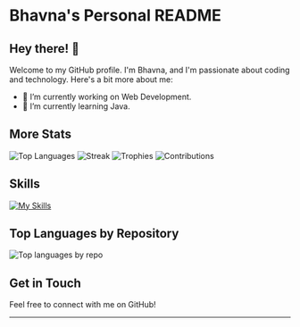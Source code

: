 # Bhavna's Personal README

## Hey there! 👋

Welcome to my GitHub profile. I'm Bhavna, and I'm passionate about coding and technology. Here's a bit more about me:

- 🔭 I’m currently working on Web Development.
- 🌱 I’m currently learning Java.

## More Stats

![Top Languages](https://github-readme-stats.vercel.app/api/top-langs/?username=bhavna3&layout=compact&theme=dark)
![Streak](https://github-readme-streak-stats.herokuapp.com/?user=bhavna3&theme=dark)
![Trophies](https://github-profile-trophy.vercel.app/?username=bhavna3&theme=dark)
![Contributions](https://github-readme-stats.vercel.app/api?username=bhavna3&show_icons=true&theme=dark)

## Skills

[![My Skills](https://skillicons.dev/icons?i=js,html,css,python)](https://skillicons.dev)

## Top Languages by Repository

![Top languages by repo](http://github-profile-summary-cards.vercel.app/api/cards/repos-per-language?username=bhavna3&theme=dark)

## Get in Touch

Feel free to connect with me on GitHub!

---

